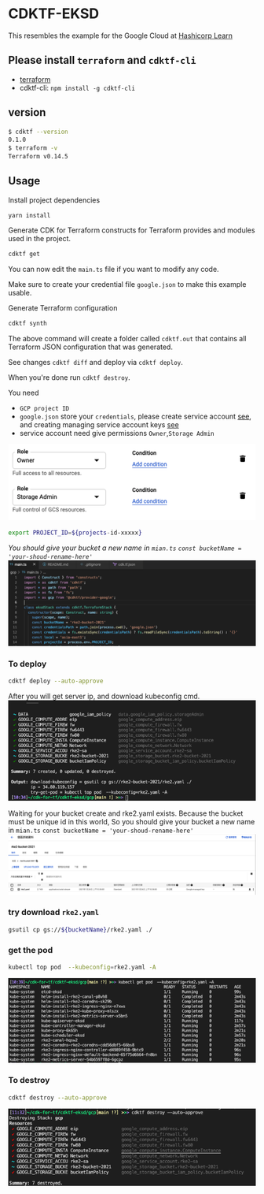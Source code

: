 # CDKTF-EKSD
This resembles the example for the Google Cloud at [Hashicorp Learn](https://learn.hashicorp.com/terraform/gcp/build)

## Please install `terraform` and `cdktf-cli`
 - [terraform](https://www.terraform.io/downloads.html)
 - cdktf-cli: `npm install -g cdktf-cli`
## version
```bash
$ cdktf --version
0.1.0
$ terraform -v
Terraform v0.14.5
```

## Usage

Install project dependencies

```shell
yarn install
```

Generate CDK for Terraform constructs for Terraform provides and modules used in the project.

```bash
cdktf get
```

You can now edit the `main.ts` file if you want to modify any code.

Make sure to create your credential file `google.json` to make this example usable.

Generate Terraform configuration

```bash
cdktf synth
```

The above command will create a folder called `cdktf.out` that contains all Terraform JSON configuration that was generated.

See changes `cdktf diff` and deploy via `cdktf deploy`.

When you're done run `cdktf destroy`.

You need 
- `GCP project ID`
- `google.json` store your `credentials`, please create service account [see](https://cloud.google.com/iam/docs/creating-managing-service-accounts), and creating managing service account keys [see](https://cloud.google.com/iam/docs/creating-managing-service-account-keys) 
- service account need give permissions  `Owner`,`Storage Admin`
  
![](./images/sa-permission.png)

```bash
export PROJECT_ID=${projects-id-xxxxx}
```
*You should give your bucket a new name in `mian.ts` `const bucketName = 'your-shoud-rename-here'`*
![](./images/maints.png)

### To deploy

```bash
cdktf deploy --auto-approve
```
After you will get server ip, and download kubeconfig cmd.
![](./images/deploy.png)

Waiting for your bucket create and rke2.yaml exists.
Because the bucket must be unique id in this world,
So you should give your bucket a new name in `mian.ts` `const bucketName = 'your-shoud-rename-here'`
![](./images/checkbucket.png)

### try download `rke2.yaml`
```bash
gsutil cp gs://${bucketName}/rke2.yaml ./
```

### get the pod 
```bash
kubectl top pod  --kubeconfig=rke2.yaml -A
```
![](./images/getpod.png)

### To destroy
```bash
cdktf destroy --auto-approve
```
![](./images/destroy.png)